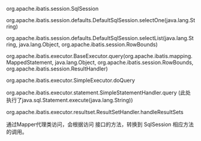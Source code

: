 org.apache.ibatis.session.SqlSession


org.apache.ibatis.session.defaults.DefaultSqlSession.selectOne(java.lang.String)


org.apache.ibatis.session.defaults.DefaultSqlSession.selectList(java.lang.String, java.lang.Object, org.apache.ibatis.session.RowBounds)


org.apache.ibatis.executor.BaseExecutor.query(org.apache.ibatis.mapping.MappedStatement, java.lang.Object, org.apache.ibatis.session.RowBounds, org.apache.ibatis.session.ResultHandler)


org.apache.ibatis.executor.SimpleExecutor.doQuery


org.apache.ibatis.executor.statement.SimpleStatementHandler.query  (此处执行了java.sql.Statement.execute(java.lang.String))


org.apache.ibatis.executor.resultset.ResultSetHandler.handleResultSets


通过Mapper代理类访问，会根据访问  接口的方法，转换到 SqlSession  相应方法的调用。

